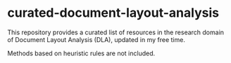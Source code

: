 # curated-document-layout-analysis
This repository provides a curated list of resources in the research domain of Document Layout Analysis (DLA), updated in my free time.

Methods based on heuristic rules are not included.
